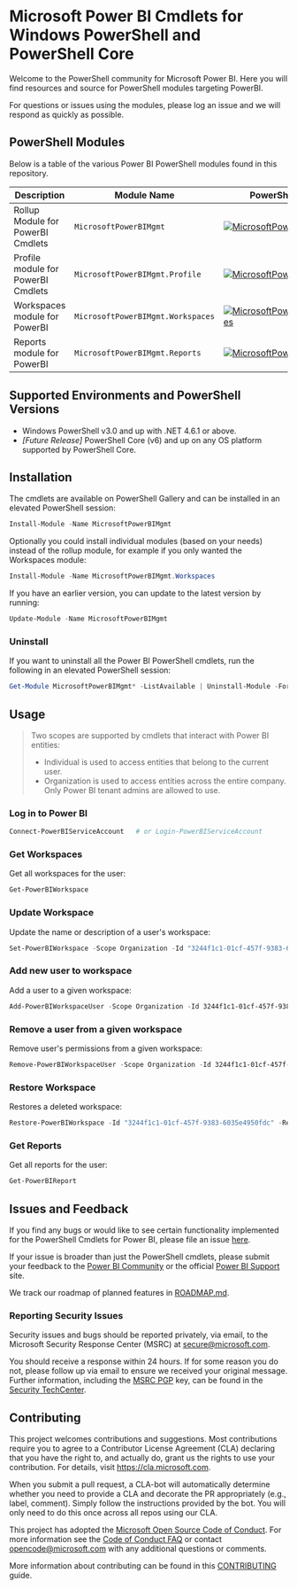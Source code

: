 # Microsoft Power BI Cmdlets for Windows PowerShell and PowerShell Core

Welcome to the PowerShell community for Microsoft Power BI. Here you will find resources and source for PowerShell modules targeting PowerBI.

For questions or issues using the modules, please log an issue and we will respond as quickly as possible.

## PowerShell Modules

Below is a table of the various Power BI PowerShell modules found in this repository.

| Description | Module Name | PowerShell Gallery link |
| ----------- | ----------- | ----------------------- |
| Rollup Module for PowerBI Cmdlets | `MicrosoftPowerBIMgmt` | [![MicrosoftPowerBIMgmt](https://img.shields.io/powershellgallery/v/MicrosoftPowerBIMgmt.svg?style=flat-square&label=MicrosoftPowerBIMgmt)](https://www.powershellgallery.com/packages/MicrosoftPowerBIMgmt/) |
| Profile module for PowerBI Cmdlets | `MicrosoftPowerBIMgmt.Profile` | [![MicrosoftPowerBIMgmt.Profile](https://img.shields.io/powershellgallery/v/MicrosoftPowerBIMgmt.Profile.svg?style=flat-square&label=MicrosoftPowerBIMgmt.Profile)](https://www.powershellgallery.com/packages/MicrosoftPowerBIMgmt.Profile/) |
| Workspaces module for PowerBI | `MicrosoftPowerBIMgmt.Workspaces` | [![MicrosoftPowerBIMgmt.Workspaces](https://img.shields.io/powershellgallery/v/MicrosoftPowerBIMgmt.Workspaces.svg?style=flat-square&label=MicrosoftPowerBIMgmt.Workspaces)](https://www.powershellgallery.com/packages/MicrosoftPowerBIMgmt.Workspaces/) |
| Reports module for PowerBI | `MicrosoftPowerBIMgmt.Reports` | [![MicrosoftPowerBIMgmt.Reports](https://img.shields.io/powershellgallery/v/MicrosoftPowerBIMgmt.Reports.svg?style=flat-square&label=MicrosoftPowerBIMgmt.Reports)](https://www.powershellgallery.com/packages/MicrosoftPowerBIMgmt.Reports/) |

## Supported Environments and PowerShell Versions

* Windows PowerShell v3.0 and up with .NET 4.6.1 or above.
* _[Future Release]_ PowerShell Core (v6) and up on any OS platform supported by PowerShell Core.

## Installation

The cmdlets are available on PowerShell Gallery and can be installed in an elevated PowerShell session:

```powershell
Install-Module -Name MicrosoftPowerBIMgmt
```

Optionally you could install individual modules (based on your needs) instead of the rollup module, for example if you only wanted the Workspaces module:

```powershell
Install-Module -Name MicrosoftPowerBIMgmt.Workspaces
```

If you have an earlier version, you can update to the latest version by running:

```powershell
Update-Module -Name MicrosoftPowerBIMgmt
```

### Uninstall

If you want to uninstall all the Power BI PowerShell cmdlets, run the following in an elevated PowerShell session:

```powershell
Get-Module MicrosoftPowerBIMgmt* -ListAvailable | Uninstall-Module -Force
```

## Usage

>Two scopes are supported by cmdlets that interact with Power BI entities:
> * Individual is used to access entities that belong to the current user.
> * Organization is used to access entities across the entire company. Only Power BI tenant admins are allowed to use.

### Log in to Power BI

```powershell
Connect-PowerBIServiceAccount   # or Login-PowerBIServiceAccount
```

### Get Workspaces

Get all workspaces for the user:

```powershell
Get-PowerBIWorkspace
```

### Update Workspace

Update the name or description of a user's workspace:

```powershell
Set-PowerBIWorkspace -Scope Organization -Id "3244f1c1-01cf-457f-9383-6035e4950fdc" -Name "Test Name" -Description "Test Description"
```

### Add new user to workspace

Add a user to a given workspace:

```powershell
Add-PowerBIWorkspaceUser -Scope Organization -Id 3244f1c1-01cf-457f-9383-6035e4950fdc -UserEmailAddress john@contoso.com -AccessRight Admin
```

### Remove a user from a given workspace

Remove user's permissions from a given workspace:

```powershell
Remove-PowerBIWorkspaceUser -Scope Organization -Id 3244f1c1-01cf-457f-9383-6035e4950fdc -UserEmailAddress john@contoso.com
```

### Restore Workspace

Restores a deleted workspace:

```powershell
Restore-PowerBIWorkspace -Id "3244f1c1-01cf-457f-9383-6035e4950fdc" -RestoredName "TestWorkspace" -AdminEmailAddress "john@contoso.com"
```

### Get Reports

Get all reports for the user:

```powershell
Get-PowerBIReport
```

## Issues and Feedback

If you find any bugs or would like to see certain functionality implemented for the PowerShell Cmdlets for Power BI, please file an issue [here](https://github.com/Microsoft/powerbi-powershell/issues).

If your issue is broader than just the PowerShell cmdlets, please submit your feedback to the [Power BI Community](http://community.powerbi.com/) or the official [Power BI Support](https://powerbi.microsoft.com/en-us/support/) site.

We track our roadmap of planned features in [ROADMAP.md](ROADMAP.md).

### Reporting Security Issues

Security issues and bugs should be reported privately, via email, to the Microsoft Security Response Center (MSRC) at [secure@microsoft.com](mailto:secure@microsoft.com).

You should receive a response within 24 hours. If for some reason you do not, please follow up via email to ensure we received your original message.
Further information, including the [MSRC PGP](https://technet.microsoft.com/en-us/security/dn606155) key, can be found in the [Security TechCenter](https://technet.microsoft.com/en-us/security/default).

## Contributing

This project welcomes contributions and suggestions.  Most contributions require you to agree to a
Contributor License Agreement (CLA) declaring that you have the right to, and actually do, grant us
the rights to use your contribution. For details, visit https://cla.microsoft.com.

When you submit a pull request, a CLA-bot will automatically determine whether you need to provide
a CLA and decorate the PR appropriately (e.g., label, comment). Simply follow the instructions
provided by the bot. You will only need to do this once across all repos using our CLA.

This project has adopted the [Microsoft Open Source Code of Conduct](https://opensource.microsoft.com/codeofconduct/).
For more information see the [Code of Conduct FAQ](https://opensource.microsoft.com/codeofconduct/faq/) or
contact [opencode@microsoft.com](mailto:opencode@microsoft.com) with any additional questions or comments.

More information about contributing can be found in this [CONTRIBUTING](CONTRIBUTING.md) guide.
